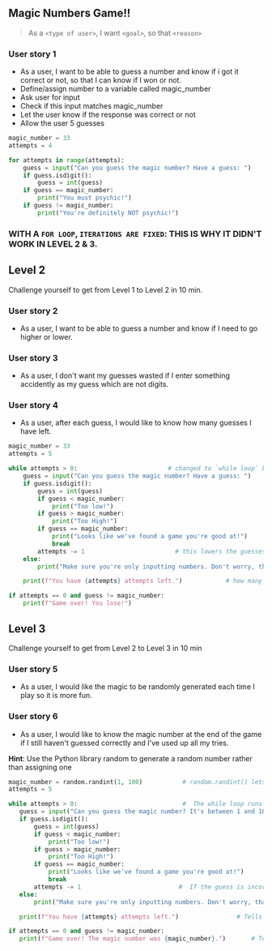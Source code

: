 ## Magic Numbers Game!!

> As a `<type of user>`, I want `<goal>`, so that `<reason>`

### User story 1 
* As a user, I want to be able to guess a number and know if i got it correct or not, so that I can know if I won or not. 
* Define/assign number to a variable called magic_number 
* Ask user for input 
* Check if this input matches magic_number 
* Let the user know if the response was correct or not 
* Allow the user 5 guesses 

```python
magic_number = 33
attempts = 4

for attempts in range(attempts):
    guess = input("Can you guess the magic number? Have a guess: ")
    if guess.isdigit():
        guess = int(guess)
    if guess == magic_number:
        print("You must psychic!")
    if guess != magic_number:
        print("You're definitely NOT psychic!")
```
### WITH A `FOR LOOP`, `ITERATIONS ARE FIXED`: THIS IS WHY IT DIDN'T WORK IN LEVEL 2 & 3.

## Level 2
Challenge yourself to get from Level 1 to Level 2 in 10 min. 

### User story 2 
* As a user, I want to be able to guess a number and know if I need to go higher or lower. 
### User story 3 
* As a user, I don't want my guesses wasted if I enter something accidently as my guess which are not digits.
### User story 4 
* As a user, after each guess, I would like to know how many guesses I have left.
```python
magic_number = 33
attempts = 5

while attempts > 0:                         # changed to `while loop` because `for loop` didn't work.
    guess = input("Can you guess the magic number? Have a guess: ")
    if guess.isdigit():
        guess = int(guess)
        if guess < magic_number:
            print("Too low!")
        if guess > magic_number:
            print("Too High!")
        if guess == magic_number:
            print("Looks like we've found a game you're good at!")
            break
        attempts -= 1                         # this lowers the guesses if a number is submitted. 
    else:
        print("Make sure you're only inputting numbers. Don't worry, that go doesn't count. ")

    print(f"You have {attempts} attempts left.")            # how many guesses you have left.

if attempts == 0 and guess != magic_number:              
    print(f"Game over! You lose!")
```
## Level 3
Challenge yourself to get from Level 2 to Level 3 in 10 min 


### User story 5 
* As a user, I would like the magic to be randomly generated each time I play so it is more fun. 

### User story 6 
* As a user, I would like to know the magic number at the end of the game if I still haven't guessed correctly and I've used up all my tries. 

**Hint**: Use the Python library random to generate a random number rather than assigning one 
 ```python
magic_number = random.randint(1, 100)           # random.randint() lets you randomise a number between 1 - 100.
attempts = 5

while attempts > 0:                             #  The while loop runs as long as attempts is greater than 0.
    guess = input("Can you guess the magic number? It's between 1 and 100. Have a guess: ")
    if guess.isdigit():
        guess = int(guess)
        if guess < magic_number:
            print("Too low!")
        if guess > magic_number:
            print("Too High!")
        if guess == magic_number:
            print("Looks like we've found a game you're good at!")
            break
        attempts -= 1                           #  If the guess is incorrect, attempts is decreased by 1.
    else:
        print("Make sure you're only inputting numbers. Don't worry, that go doesn't count. ")

    print(f"You have {attempts} attempts left.")                # Tells you how many attempts you have left.

if attempts == 0 and guess != magic_number:
    print(f"Game over! The magic number was {magic_number}.")       # Tells you the magic number. 
```

